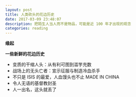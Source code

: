 ```yaml
---
layout: post
title: 人类砍头的花边历史
date: 2017-03-09 23:48:07
description: 把陌生人当人而不是物品，可能是近 100 年才出现的观念
categories: reading
---
```


**缘起**



**一些新鲜的花边历史**

- 变质的干缩人头：从有利可图到滥竽充数
- 战场上的无头亡者：宣示征服与制造冷血杀手
- 不只是 ISIS 的最爱，人血馒头也不止 MADE IN CHINA
- 令人无语的基督教封圣
- 人一出名，这头就丢了
